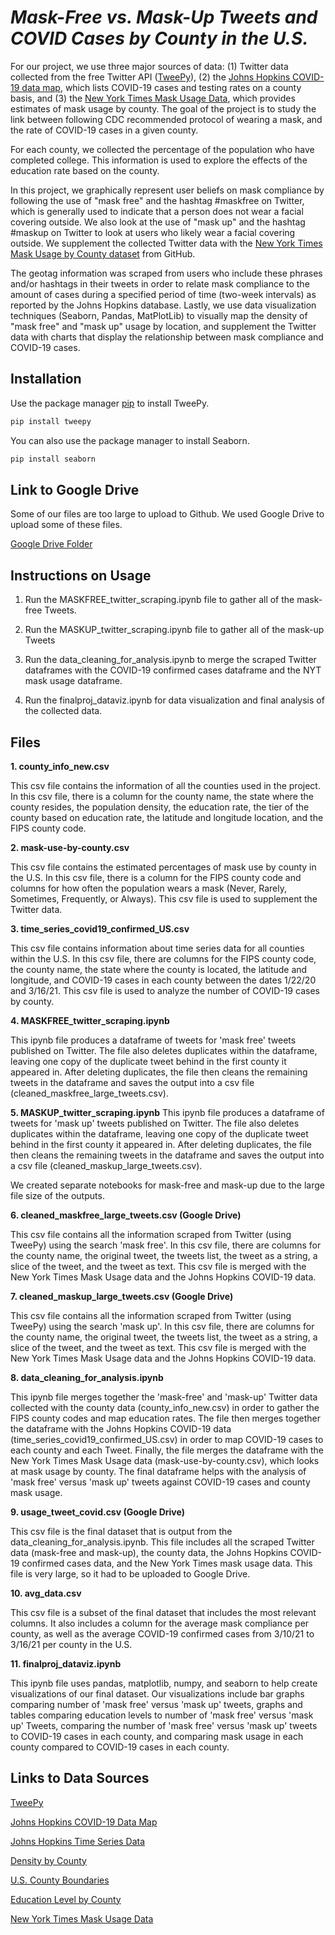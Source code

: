 # _Mask-Free vs. Mask-Up Tweets and COVID Cases by County in the U.S._

For our project, we use three major sources of data: 
(1) Twitter data collected from the free Twitter API 
([TweePy](https://docs.tweepy.org/en/latest/)), (2) the 
[Johns Hopkins COVID-19 data map](https://coronavirus.jhu.edu/us-map), 
which lists COVID-19 cases and testing rates on a county 
basis, and (3) the 
[New York Times Mask Usage Data](https://github.com/nytimes/covid-19-data/tree/master/mask-use),
which provides estimates of mask usage by county.
The goal of the project is to study the link 
between following CDC recommended protocol of wearing a 
mask, and the rate of COVID-19 cases in a given county. 

For each county, we collected the percentage of the population
who have completed college. This information is used to explore
the effects of the education rate based on the county.

In this project, we graphically represent user beliefs 
on mask compliance by following the use of "mask free" and
the hashtag #maskfree on Twitter, which is generally 
used to indicate that a person does not wear a facial 
covering outside. We also look at the use of "mask up" and
the hashtag #maskup on Twitter to look at users who likely
wear a facial covering outside. We supplement the collected
Twitter data with the [New York Times Mask Usage by County
dataset](https://github.com/nytimes/covid-19-data/tree/master/mask-use)
from GitHub.

The geotag information was scraped from users who 
include these phrases and/or hashtags in their tweets in 
order to relate mask compliance to the amount of cases 
during a specified period of time (two-week intervals) 
as reported by the Johns Hopkins database. Lastly, 
we use data visualization techniques
(Seaborn, Pandas, MatPlotLib) to visually map the 
density of "mask free" and "mask up" usage by location, 
and supplement the Twitter data with charts that display 
the relationship between mask compliance and COVID-19 cases.

## Installation

Use the package manager [pip](https://pip.pypa.io/en/stable/)
to install TweePy.

```bash
pip install tweepy
```
You can also use the package manager to install Seaborn.
```bash
pip install seaborn
```

## Link to Google Drive

Some of our files are too large to upload to Github.
We used Google Drive to upload some of these files.

[Google Drive Folder](https://drive.google.com/drive/u/1/folders/1EXtgLpPaTqfppwBEWyIJsrbgVAsv4Xew)

## Instructions on Usage
1. Run the MASKFREE_twitter_scraping.ipynb file
to gather all of the mask-free Tweets.
   
2. Run the MASKUP_twitter_scraping.ipynb file
to gather all of the mask-up Tweets
   
3. Run the data_cleaning_for_analysis.ipynb to 
merge the scraped Twitter dataframes with the COVID-19 
   confirmed cases dataframe and the NYT mask usage dataframe.
   
4. Run the finalproj_dataviz.ipynb for data visualization
and final analysis of the collected data.


## Files

**1. county_info_new.csv** 

This csv file contains the information of all the 
counties used in the project. In this csv file, there 
is a column for the county name, the state where the 
county resides, the population density, the education rate,
the tier of the county based on education rate, the latitude
and longitude location, and the FIPS county code.

**2. mask-use-by-county.csv**

This csv file contains the estimated percentages of mask use
by county in the U.S. In this csv file, there is a column for
the FIPS county code and columns for how often the population
wears a mask (Never, Rarely, Sometimes, Frequently, or Always).
This csv file is used to supplement the Twitter data.

**3. time_series_covid19_confirmed_US.csv**

This csv file contains information about time series data for 
all counties within the U.S. In this csv file, there are 
columns for the FIPS county code, the county name, the state
where the county is located, the latitude and longitude, and 
COVID-19 cases in each county between the dates 1/22/20 and
3/16/21. This csv file is used to analyze the number of
COVID-19 cases by county.

**4. MASKFREE_twitter_scraping.ipynb**

This ipynb file produces a dataframe of tweets for 'mask free'
tweets published on Twitter. The file also deletes
duplicates within the dataframe, leaving one copy of the duplicate
tweet behind in the first county it appeared in. After deleting
duplicates, the file then cleans the remaining tweets in the
dataframe and saves the output into a csv file 
(cleaned_maskfree_large_tweets.csv).

**5. MASKUP_twitter_scraping.ipynb**
This ipynb file produces a dataframe of tweets for 'mask up'
tweets published on Twitter. The file also deletes
duplicates within the dataframe, leaving one copy of the duplicate
tweet behind in the first county it appeared in. After deleting
duplicates, the file then cleans the remaining tweets in the
dataframe and saves the output into a csv file 
(cleaned_maskup_large_tweets.csv). 

We created separate notebooks for 
mask-free and mask-up due to the large file size of the outputs.

**6. cleaned_maskfree_large_tweets.csv (Google Drive)**

This csv file contains all the information scraped from
Twitter (using TweePy) using the search 'mask free'. 
In this csv file, there are columns for the county name,
the original tweet, the tweets list, the tweet as a string,
a slice of the tweet, and the tweet as text. This csv file
is merged with the New York Times Mask Usage data and the
Johns Hopkins COVID-19 data.

**7. cleaned_maskup_large_tweets.csv (Google Drive)**

This csv file contains all the information scraped from
Twitter (using TweePy) using the search 'mask up'.
In this csv file, there are columns for the county name,
the original tweet, the tweets list, the tweet as a string,
a slice of the tweet, and the tweet as text. This csv file
is merged with the New York Times Mask Usage data and the
Johns Hopkins COVID-19 data.

**8. data_cleaning_for_analysis.ipynb**

This ipynb file merges together the 'mask-free' and
'mask-up' Twitter data collected
with the county data (county_info_new.csv) in order to gather 
the FIPS county codes and map education rates. 
The file then merges together the 
dataframe with the Johns Hopkins COVID-19 data 
(time_series_covid19_confirmed_US.csv) in order to map
COVID-19 cases to each county and each Tweet. Finally, the
file merges the dataframe with the New York Times Mask Usage
data (mask-use-by-county.csv), which looks at mask usage by 
county. The final dataframe helps with the analysis of 
'mask free' versus 'mask up' tweets against COVID-19 cases
and county mask usage. 

**9. usage_tweet_covid.csv (Google Drive)**

This csv file is the final dataset that is output from the 
data_cleaning_for_analysis.ipynb. This file includes all the
scraped Twitter data (mask-free and mask-up), the county data,
the Johns Hopkins COVID-19 confirmed cases data, and the New
York Times mask usage data. This file is very large, so it had
to be uploaded to Google Drive.

**10. avg_data.csv**

This csv file is a subset of the final dataset that includes the 
most relevant columns. It also includes a column for the average
mask compliance per county, as well as the average COVID-19 
confirmed cases from 3/10/21 to 3/16/21 per county in the U.S.

**11. finalproj_dataviz.ipynb**

This ipynb file uses pandas, matplotlib, numpy, and seaborn to 
help create visualizations of our final dataset. Our visualizations 
include bar graphs comparing number of 'mask free' versus 'mask up'
tweets, graphs and tables comparing education levels to number 
of 'mask free' versus 'mask up' Tweets, comparing the number of
'mask free' versus 'mask up' tweets to COVID-19 cases in 
each county, and comparing mask usage in each county compared
to COVID-19 cases in each county.


## Links to Data Sources
[TweePy](https://docs.tweepy.org/en/latest/)

[Johns Hopkins COVID-19 Data Map](https://coronavirus.jhu.edu/us-map)

[Johns Hopkins Time Series Data](https://github.com/CSSEGISandData/COVID-19/tree/master/csse_covid_19_data/csse_covid_19_time_series)

[Density by County](https://en.wikipedia.org/wiki/County_statistics_of_the_United_States?fbclid=IwAR0zDzgZUOOdi4MkaWOu2MBOth7gOTqflmRgqePkPm-ZFh-NigKllrq7YgA)

[U.S. County Boundaries](https://public.opendatasoft.com/explore/dataset/us-county-boundaries/table/?disjunctive.statefp&disjunctive.countyfp&disjunctive.name&disjunctive.namelsad&disjunctive.stusab&disjunctive.state_name&fbclid=IwAR1bdkKaU6G0TLlCf2D4JhMfBxil_OuiOjTHZhZBFLksVixS8NKhFQ31SC4)

[Education Level by County](https://data.ers.usda.gov/reports.aspx?ID=17829)

[New York Times Mask Usage Data](https://github.com/nytimes/covid-19-data/tree/master/mask-use)